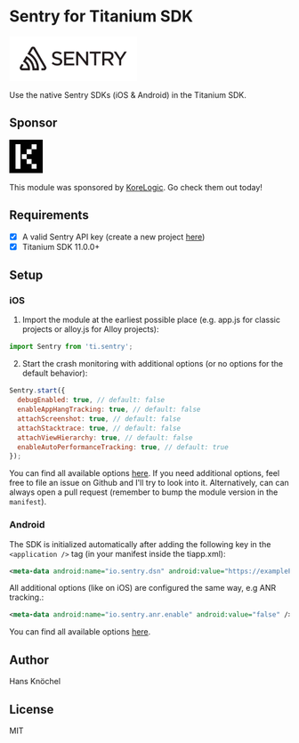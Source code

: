 # Sentry for Titanium SDK

<img src="./.github/sentry-logo.png" height="80" />

Use the native Sentry SDKs (iOS & Android) in the Titanium SDK.

## Sponsor

<img src="./.github/sponsor-logo.jpg" height="60" />

This module was sponsored by [KoreLogic](https://www.korelogic.co.uk). Go check them out today!

## Requirements

- [x] A valid Sentry API key (create a new project [here](https://sentry.io/organizations/lambus/projects/new/))
- [x] Titanium SDK 11.0.0+

## Setup

### iOS

1. Import the module at the earliest possible place (e.g. app.js for classic projects or alloy.js for Alloy projects):
```js
import Sentry from 'ti.sentry';
```
2. Start the crash monitoring with additional options (or no options for the default behavior):
```js
Sentry.start({
  debugEnabled: true, // default: false
  enableAppHangTracking: true, // default: false
  attachScreenshot: true, // default: false
  attachStacktrace: true, // default: false
  attachViewHierarchy: true, // default: false
  enableAutoPerformanceTracking: true, // default: true
});
```
You can find all available options [here](https://docs.sentry.io/platforms/apple/guides/ios/configuration/options/).
If you need additional options, feel free to file an issue on Github and I'll try to look into it. Alternatively,
can can always open a pull request (remember to bump the module version in the `manifest`).

### Android

The SDK is initialized automatically after adding the following key in the `<application />` tag (in your manifest inside the tiapp.xml):
```xml
<meta-data android:name="io.sentry.dsn" android:value="https://examplePublicKey@o0.ingest.sentry.io/0" />
```
All additional options (like on iOS) are configured the same way, e.g ANR tracking.:
```xml
<meta-data android:name="io.sentry.anr.enable" android:value="false" />
```
You can find all available options [here](https://docs.sentry.io/platforms/android/configuration/options/).

## Author

Hans Knöchel

## License

MIT
